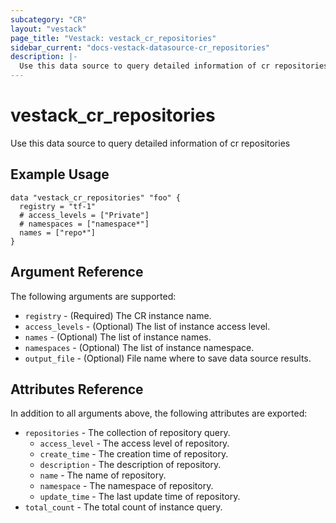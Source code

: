 ```yaml
---
subcategory: "CR"
layout: "vestack"
page_title: "Vestack: vestack_cr_repositories"
sidebar_current: "docs-vestack-datasource-cr_repositories"
description: |-
  Use this data source to query detailed information of cr repositories
---
```

# vestack_cr_repositories
Use this data source to query detailed information of cr repositories
## Example Usage
```hcl
data "vestack_cr_repositories" "foo" {
  registry = "tf-1"
  # access_levels = ["Private"]
  # namespaces = ["namespace*"]
  names = ["repo*"]
}
```
## Argument Reference
The following arguments are supported:
* `registry` - (Required) The CR instance name.
* `access_levels` - (Optional) The list of instance access level.
* `names` - (Optional) The list of instance names.
* `namespaces` - (Optional) The list of instance namespace.
* `output_file` - (Optional) File name where to save data source results.

## Attributes Reference
In addition to all arguments above, the following attributes are exported:
* `repositories` - The collection of repository query.
    * `access_level` - The access level of repository.
    * `create_time` - The creation time of repository.
    * `description` - The description of repository.
    * `name` - The name of repository.
    * `namespace` - The namespace of repository.
    * `update_time` - The last update time of repository.
* `total_count` - The total count of instance query.


